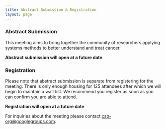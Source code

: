 ```yaml
---
title: Abstract Submission & Registration
layout: page
---
```


### Abstract Submission

This meeting aims to bring together the community of researchers applying systems methods to better understand and treat cancer. 

**Abstract submission will open at a future date**

### Registration

Please note that abstract submission is separate from registering for the meeting. There is only enough housing for 125 attendees after which we will begin to maintain a wait list. We recommend you register as soon as you can confirm you are able to attend.

**Registration will open at a future date**

For inquiries about the meeting please contact <csb-org@googlegroups.com>.

